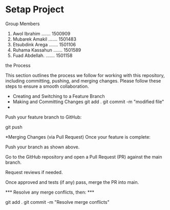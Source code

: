 # Setap Project
Group Members 
1. Awol Ibrahim      .......     1500909
2. Mubarek Amakil    .......     1501483
3. Etsubdink Arega         .......     1501106
4. Ruhama Kassahun   .......     1501589
5. Fuad Abdellah.    .......     1501158

the Process 

This section outlines the process we follow for working with this repository, including committing,  pushing, and merging changes. Please follow these steps to ensure a smooth collaboration.
* Creating and Switching to a Feature Branch
* Making and Committing Changes
  git add .
git commit -m "modified file"
* 
Push your feature branch to GitHub:

git push 

*Merging Changes (via Pull Request)
Once your feature is complete:

Push your branch as shown above.

Go to the GitHub repository and open a Pull Request (PR) against the main branch.

Request reviews if needed.

Once approved and tests (if any) pass, merge the PR into main.

*** Resolve any merge conflicts, then:  ***

git add .
git commit -m "Resolve merge conflicts"
